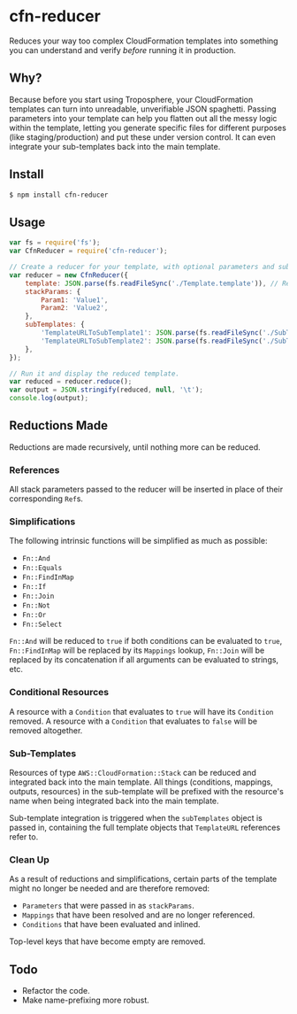 cfn-reducer
===========

Reduces your way too complex CloudFormation templates into something you can understand
and verify *before* running it in production.


## Why?

Because before you start using Troposphere, your CloudFormation templates can turn
into unreadable, unverifiable JSON spaghetti. Passing parameters into your template
can help you flatten out all the messy logic within the template, letting you generate
specific files for different purposes (like staging/production) and put these under
version control. It can even integrate your sub-templates back into the main template.


## Install

```bash
$ npm install cfn-reducer
```


## Usage

```js
var fs = require('fs');
var CfnReducer = require('cfn-reducer');

// Create a reducer for your template, with optional parameters and sub-templates.
var reducer = new CfnReducer({
	template: JSON.parse(fs.readFileSync('./Template.template')), // Required.
	stackParams: {
		Param1: 'Value1',
		Param2: 'Value2',
	},
	subTemplates: {
		'TemplateURLToSubTemplate1': JSON.parse(fs.readFileSync('./SubTemplate1.template')),
		'TemplateURLToSubTemplate2': JSON.parse(fs.readFileSync('./SubTemplate2.template')),
	},
});

// Run it and display the reduced template.
var reduced = reducer.reduce();
var output = JSON.stringify(reduced, null, '\t');
console.log(output);
```


## Reductions Made

Reductions are made recursively, until nothing more can be reduced.

### References

All stack parameters passed to the reducer will be inserted in place of their
corresponding `Ref`s.

### Simplifications

The following intrinsic functions will be simplified as much as possible:

- `Fn::And`
- `Fn::Equals`
- `Fn::FindInMap`
- `Fn::If`
- `Fn::Join`
- `Fn::Not`
- `Fn::Or`
- `Fn::Select`

`Fn::And` will be reduced to `true` if both conditions can be evaluated to `true`,
`Fn::FindInMap` will be replaced by its `Mappings` lookup, `Fn::Join` will be
replaced by its concatenation if all arguments can be evaluated to strings, etc.

### Conditional Resources

A resource with a `Condition` that evaluates to `true` will have its `Condition` removed.
A resource with a `Condition` that evaluates to `false` will be removed altogether.

### Sub-Templates

Resources of type `AWS::CloudFormation::Stack` can be reduced and integrated back
into the main template. All things (conditions, mappings, outputs, resources) in the
sub-template will be prefixed with the resource's name when being integrated
back into the main template.

Sub-template integration is triggered when the `subTemplates` object is passed in,
containing the full template objects that `TemplateURL` references refer to.

### Clean Up

As a result of reductions and simplifications, certain parts of the template might
no longer be needed and are therefore removed:

- `Parameters` that were passed in as `stackParams`.
- `Mappings` that have been resolved and are no longer referenced.
- `Conditions` that have been evaluated and inlined.

Top-level keys that have become empty are removed.


## Todo

- Refactor the code.
- Make name-prefixing more robust.
